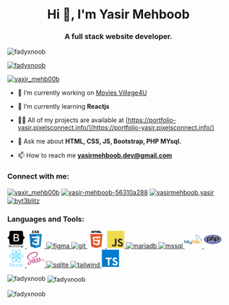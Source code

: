 <h1 align="center">Hi 👋, I'm Yasir Mehboob</h1>
<h3 align="center">A full stack website developer.</h3>

<p align="left"> <img src="https://komarev.com/ghpvc/?username=fadyxnoob&label=Profile%20views&color=0e75b6&style=flat" alt="fadyxnoob" /> </p>

<p align="left"> <a href="https://github.com/ryo-ma/github-profile-trophy"><img src="https://github-profile-trophy.vercel.app/?username=fadyxnoob" alt="fadyxnoob" /></a> </p>

<p align="left"> <a href="https://twitter.com/yaxir_mehb00b" target="blank"><img src="https://img.shields.io/twitter/follow/yaxir_mehb00b?logo=twitter&style=for-the-badge" alt="yaxir_mehb00b" /></a> </p>

- 🔭 I’m currently working on [Movies Villege4U](moviesvillage4u.top)

- 🌱 I’m currently learning **Reactjs**

- 👨‍💻 All of my projects are available at [https://portfolio-yasir.pixelsconnect.info/](https://portfolio-yasir.pixelsconnect.info/)

- 💬 Ask me about **HTML, CSS, JS, Bootstrap, PHP MYsql.**

- 📫 How to reach me **yasirmehboob.dev@gmail.com**

<h3 align="left">Connect with me:</h3>
<p align="left">
<a href="https://twitter.com/yaxir_mehb00b" target="blank"><img align="center" src="https://raw.githubusercontent.com/rahuldkjain/github-profile-readme-generator/master/src/images/icons/Social/twitter.svg" alt="yaxir_mehb00b" height="30" width="40" /></a>
<a href="https://linkedin.com/in/yasir-mehboob-56310a288" target="blank"><img align="center" src="https://raw.githubusercontent.com/rahuldkjain/github-profile-readme-generator/master/src/images/icons/Social/linked-in-alt.svg" alt="yasir-mehboob-56310a288" height="30" width="40" /></a>
<a href="https://fb.com/yasirmehboob,yasir" target="blank"><img align="center" src="https://raw.githubusercontent.com/rahuldkjain/github-profile-readme-generator/master/src/images/icons/Social/facebook.svg" alt="yasirmehboob,yasir" height="30" width="40" /></a>
<a href="https://instagram.com/byt3blitz" target="blank"><img align="center" src="https://raw.githubusercontent.com/rahuldkjain/github-profile-readme-generator/master/src/images/icons/Social/instagram.svg" alt="byt3blitz" height="30" width="40" /></a>
</p>

<h3 align="left">Languages and Tools:</h3>
<p align="left"> <a href="https://getbootstrap.com" target="_blank" rel="noreferrer"> <img src="https://raw.githubusercontent.com/devicons/devicon/master/icons/bootstrap/bootstrap-plain-wordmark.svg" alt="bootstrap" width="40" height="40"/> </a> <a href="https://www.w3schools.com/css/" target="_blank" rel="noreferrer"> <img src="https://raw.githubusercontent.com/devicons/devicon/master/icons/css3/css3-original-wordmark.svg" alt="css3" width="40" height="40"/> </a> <a href="https://www.figma.com/" target="_blank" rel="noreferrer"> <img src="https://www.vectorlogo.zone/logos/figma/figma-icon.svg" alt="figma" width="40" height="40"/> </a> <a href="https://git-scm.com/" target="_blank" rel="noreferrer"> <img src="https://www.vectorlogo.zone/logos/git-scm/git-scm-icon.svg" alt="git" width="40" height="40"/> </a> <a href="https://www.w3.org/html/" target="_blank" rel="noreferrer"> <img src="https://raw.githubusercontent.com/devicons/devicon/master/icons/html5/html5-original-wordmark.svg" alt="html5" width="40" height="40"/> </a> <a href="https://developer.mozilla.org/en-US/docs/Web/JavaScript" target="_blank" rel="noreferrer"> <img src="https://raw.githubusercontent.com/devicons/devicon/master/icons/javascript/javascript-original.svg" alt="javascript" width="40" height="40"/> </a> <a href="https://mariadb.org/" target="_blank" rel="noreferrer"> <img src="https://www.vectorlogo.zone/logos/mariadb/mariadb-icon.svg" alt="mariadb" width="40" height="40"/> </a> <a href="https://www.microsoft.com/en-us/sql-server" target="_blank" rel="noreferrer"> <img src="https://www.svgrepo.com/show/303229/microsoft-sql-server-logo.svg" alt="mssql" width="40" height="40"/> </a> <a href="https://www.mysql.com/" target="_blank" rel="noreferrer"> <img src="https://raw.githubusercontent.com/devicons/devicon/master/icons/mysql/mysql-original-wordmark.svg" alt="mysql" width="40" height="40"/> </a> <a href="https://www.php.net" target="_blank" rel="noreferrer"> <img src="https://raw.githubusercontent.com/devicons/devicon/master/icons/php/php-original.svg" alt="php" width="40" height="40"/> </a> <a href="https://reactjs.org/" target="_blank" rel="noreferrer"> <img src="https://raw.githubusercontent.com/devicons/devicon/master/icons/react/react-original-wordmark.svg" alt="react" width="40" height="40"/> </a> <a href="https://sass-lang.com" target="_blank" rel="noreferrer"> <img src="https://raw.githubusercontent.com/devicons/devicon/master/icons/sass/sass-original.svg" alt="sass" width="40" height="40"/> </a> <a href="https://www.sqlite.org/" target="_blank" rel="noreferrer"> <img src="https://www.vectorlogo.zone/logos/sqlite/sqlite-icon.svg" alt="sqlite" width="40" height="40"/> </a> <a href="https://tailwindcss.com/" target="_blank" rel="noreferrer"> <img src="https://www.vectorlogo.zone/logos/tailwindcss/tailwindcss-icon.svg" alt="tailwind" width="40" height="40"/> </a> <a href="https://www.typescriptlang.org/" target="_blank" rel="noreferrer"> <img src="https://raw.githubusercontent.com/devicons/devicon/master/icons/typescript/typescript-original.svg" alt="typescript" width="40" height="40"/> </a> </p>

<p><img align="left" src="https://github-readme-stats.vercel.app/api/top-langs?username=fadyxnoob&show_icons=true&locale=en&layout=compact" alt="fadyxnoob" /></p>

<p>&nbsp;<img align="center" src="https://github-readme-stats.vercel.app/api?username=fadyxnoob&show_icons=true&locale=en" alt="fadyxnoob" /></p>

<p><img align="center" src="https://github-readme-streak-stats.herokuapp.com/?user=fadyxnoob&" alt="fadyxnoob" /></p>
